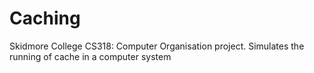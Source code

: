 Caching
=======

Skidmore College CS318: Computer Organisation project. Simulates the running of cache in a computer system
